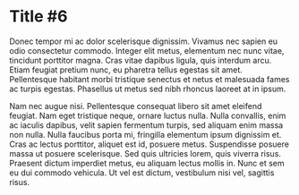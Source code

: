 Title #6
========

Donec tempor mi ac dolor scelerisque dignissim. Vivamus nec sapien eu odio consectetur commodo. Integer elit metus, elementum nec nunc vitae, tincidunt porttitor magna. Cras vitae dapibus ligula, quis interdum arcu. Etiam feugiat pretium nunc, eu pharetra tellus egestas sit amet. Pellentesque habitant morbi tristique senectus et netus et malesuada fames ac turpis egestas. Phasellus ut metus sed nibh rhoncus laoreet at in ipsum.

Nam nec augue nisi. Pellentesque consequat libero sit amet eleifend feugiat. Nam eget tristique neque, ornare luctus nulla. Nulla convallis, enim ac iaculis dapibus, velit sapien fermentum turpis, sed aliquam enim massa non nulla. Nulla faucibus porta mi, fringilla elementum ipsum dignissim et. Cras ac lectus porttitor, aliquet est id, posuere metus. Suspendisse posuere massa ut posuere scelerisque. Sed quis ultricies lorem, quis viverra risus. Praesent dictum imperdiet metus, eu aliquam lectus mollis in. Nunc et sem eu dui commodo vehicula. Ut vel est dictum, vestibulum nisi vel, sagittis risus.
